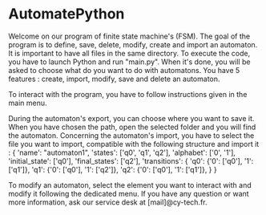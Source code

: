 # AutomatePython

Welcome on our program of finite state machine's (FSM). 
The goal of the program is to define, save, delete, modify, create and import an automaton.
It is important to have all files in the same directory. 
To execute the code, you have to launch Python and run "main.py".
When it's done, you will be asked to choose what do you want to do with automatons. 
You have 5 features : create, import, modify, save and delete an automaton.

To interact with the program, you have to follow instructions given in the main menu.

During the automaton's export, you can choose where you want to save it. When you have chosen the path, open the selected folder and you will find the automaton.
Concerning the automaton's import, you have to select the file you want to import, compatible with the following structure and import it :
{
    'name': "automaton1",
    'states': ['q0', 'q1', 'q2'],
    'alphabet': ['0', '1'],
    'initial_state': ['q0'],
    'final_states': ['q2'],
    'transitions': {
        'q0': {'0': ['q0'], '1': ['q1']},
        'q1': {'0': ['q0'], '1': ['q2']},
        'q2': {'0': ['q0'], '1': ['q1']},
    }
}

To modify an automaton, select the element you want to interact with and modify it following the dedicated menu.
If you have any question or want more information, ask our service desk at [mail]@cy-tech.fr.

